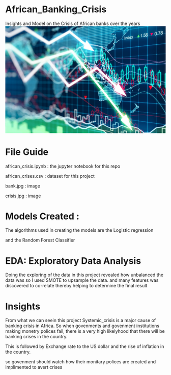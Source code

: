 # African_Banking_Crisis
Insights and Model on the Crisis of African banks over the years
![](stock.jpg)


# File Guide

african_crisis.ipynb : the jupyter notebook for this repo

african_crises.csv : dataset for this project

bank.jpg : image 

crisis.jpg : image

# Models Created :

The algorithms used in creating the models are the 
Logistic regression 

and the Random Forest Classifier 

# EDA: Exploratory Data Analysis 

Doing the exploring of the data in this project revealed how unbalanced the data was so I used SMOTE to upsample the data. and many features was discovered to co-relate thereby helping to determine the final result

# Insights

From what we can seein this project Systemic_crisis is a major cause of banking crisis in Africa. So when govenments and govenment institutions making monetry polices fail, there is a very high likelyhood that there will be banking crises in the country.

This is followed by Exchange rate to the US dollar and the rise of inflation in the country.

so govenment should watch how their monitary polices are created and implimented to avert crises 
